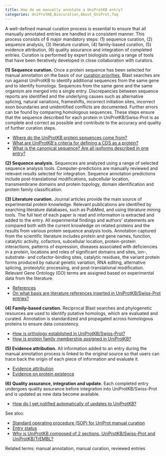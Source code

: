 ```yaml
---
title: How do we manually annotate a UniProtKB entry?
categories: UniProtKB,Biocuration,About_UniProt,faq
---
```


A well-defined manual curation process is essential to ensure that all manually annotated entries are handled in a consistent manner. This process consists of 6 major mandatory steps: (1) sequence curation, (2) sequence analysis, (3) literature curation, (4) family-based curation, (5) evidence attribution, (6) quality assurance and integration of completed entries. Curation is performed by expert biologists using a range of tools that have been iteratively developed in close collaboration with curators.

**(1) Sequence curation.** Once a protein sequence has been selected for manual annotation on the basis of our [curation priorities](http://www.uniprot.org/program), Blast searches are run against UniProtKB to identify additional sequences from the same gene and to identify homologs. Sequences from the same gene and the same organism are merged into a single entry. Discrepancies between sequence reports are identified and the underlying causes such as alternative splicing, natural variations, frameshifts, incorrect initiation sites, incorrect exon boundaries and unidentified conflicts are documented. Further errors can be found by comparing homologous sequences. These steps ensure that the sequence described for each protein in UniProtKB/Swiss-Prot is as complete and correct as possible and contribute to the accuracy and quality of further curation steps.

-   [Where do the UniProtKB protein sequences come from?](http://www.uniprot.org/help/sequence_origin)
-   [What are UniProtKB's criteria for defining a CDS as a protein?](http://www.uniprot.org/help/cds_protein_definition)
-   [What is the canonical sequence? Are all isoforms described in one entry?](http://www.uniprot.org/help/canonical_and_isoforms)

**(2) Sequence analysis.** Sequences are analyzed using a range of selected sequence analysis tools. Computer-predictions are manually reviewed and relevant results selected for integration. Sequence annotation predictions include post-translational modifications, subcellular location, transmembrane domains and protein topology, domain identification and protein family classification.

**(3) Literature curation.** Journal articles provide the main source of experimental protein knowledge. Relevant publications are identified by searching literature databases, such as PubMed, and using literature mining tools. The full text of each paper is read and information is extracted and added to the entry. All experimental findings and authors' statements are compared both with the current knowledge on related proteins and the results from various protein sequence analysis tools. Annotation captured from the scientific literature includes protein and gene names, function, catalytic activity, cofactors, subcellular location, protein-protein interactions, patterns of expression, diseases associated with deficiencies in a protein, locations and roles of significant domains and sites, ion-, substrate- and cofactor-binding sites, catalytic residues, the variant protein forms produced by natural genetic variation, RNA editing, alternative splicing, proteolytic processing, and post-translational modification. Relevant Gene Ontology (GO) terms are assigned based on experimental data from the literature.

-   [References](https://www.uniprot.org/help/references)
-   [On what basis are literature references inserted in UniProtKB/Swiss-Prot entries?](http://www.uniprot.org/help/literature_references)

**(4) Family-based curation.** Reciprocal Blast searches and phylogenetic resources are used to identify putative homologs, which are evaluated and curated. Annotation is standardized and propagated across homologous proteins to ensure data consistency.

-   [How is orthology established in UniProtKB/Swiss-Prot?](http://www.uniprot.org/help/orthology)
-   [How is protein family membership assigned in UniProtKB?](http://www.uniprot.org/family_membership)

**(5) Evidence attribution.** All information added to an entry during the manual annotation process is linked to the original source so that users can trace back the origin of each piece of information and evaluate it.

-   [Evidence attribution](https://www.uniprot.org/help/evidences)
-   [Evidence on protein existence](https://www.uniprot.org/help/protein_existence)

**(6) Quality assurance, integration and update.** Each completed entry undergoes quality assurance before integration into UniProtKB/Swiss-Prot and is updated as new data become available.

-   [How do I get notified automatically of updates to UniProtKB?](http://www.uniprot.org/help/update_notification)  

See also:

-   [Standard operating procedure (SOP) for UniProt manual curation](http://www.uniprot.org/docs/sop_manual_curation.pdf)
-   [Entry status](https://www.uniprot.org/help/entry_status)
-   [Why is UniProtKB composed of 2 sections, UniProtKB/Swiss-Prot and UniProtKB/TrEMBL?](http://www.uniprot.org/help/uniprotkb_sections)

Related terms: manual annotation, manual curation, reviewed entries
